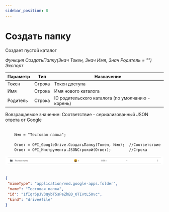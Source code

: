 ```yaml
---
sidebar_position: 8
---
```


# Создать папку
Создает пустой каталог

*Функция СоздатьПапку(Знач Токен, Знач Имя, Знач Родитель = "") Экспорт*

  | Параметр | Тип | Назначение |
  |-|-|-|
  | Токен | Строка | Токен доступа |
  | Имя | Строка | Имя нового каталога |
  | Родитель | Строка | ID родительского каталога (по умолчанию - корень) |
  
  Вовзращаемое значение: Соответствие - сериализованный JSON ответа от Google

```bsl title="Пример кода"
			
    Имя = "Тестовая папка";
 
    Ответ = OPI_GoogleDrive.СоздатьПапку(Токен, Имя);  //Соответствие
    Ответ = OPI_Инструменты.JSONСтрокой(Ответ);        //Строка

```

![Результат](img/4.png)

```json title="Результат"

{
 "mimeType": "application/vnd.google-apps.folder",
 "name": "Тестовая папка",
 "id": "1fIqr5pJV3QybT5sPeZhBD_0TIvtL5Ovc",
 "kind": "drive#file"
}

```

